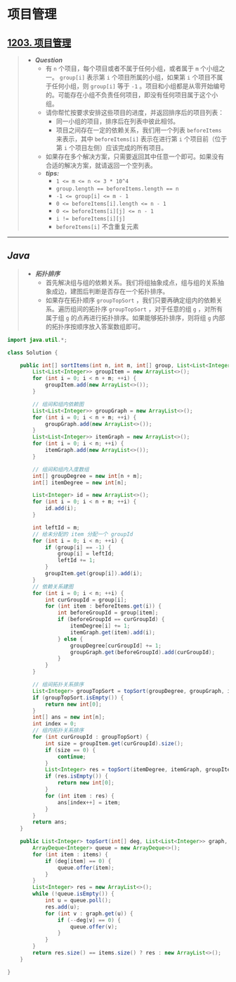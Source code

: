 # 项目管理

## [1203. 项目管理](https://leetcode.cn/problems/sort-items-by-groups-respecting-dependencies/)

> - ***Question***
>   - 有 `n` 个项目，每个项目或者不属于任何小组，或者属于 `m` 个小组之一。 `group[i]` 表示第 `i` 个项目所属的小组，如果第 `i` 个项目不属于任何小组，则 `group[i]` 等于 `-1` 。项目和小组都是从零开始编号的。可能存在小组不负责任何项目，即没有任何项目属于这个小组。
>   - 请你帮忙按要求安排这些项目的进度，并返回排序后的项目列表：
>     - 同一小组的项目，排序后在列表中彼此相邻。
>     - 项目之间存在一定的依赖关系，我们用一个列表 `beforeItems` 来表示，其中 `beforeItems[i]` 表示在进行第 `i` 个项目前（位于第 `i` 个项目左侧）应该完成的所有项目。
>   - 如果存在多个解决方案，只需要返回其中任意一个即可。如果没有合适的解决方案，就请返回一个空列表。
>   - ***tips:***
>     - `1 <= m <= n <= 3 * 10^4`
>     - `group.length == beforeItems.length == n`
>     - `-1 <= group[i] <= m - 1`
>     - `0 <= beforeItems[i].length <= n - 1`
>     - `0 <= beforeItems[i][j] <= n - 1`
>     - `i != beforeItems[i][j]`
>     - `beforeItems[i]` 不含重复元素

---

## *Java*

> - ***拓扑排序***
>   - 首先解决组与组的依赖关系。我们将组抽象成点，组与组的关系抽象成边，建图后判断是否存在一个拓扑排序。
>   - 如果存在拓扑顺序 `groupTopSort` ，我们只要再确定组内的依赖关系。遍历组间的拓扑序 `groupTopSort` ，对于任意的组 `g` ，对所有属于组 `g` 的点再进行拓扑排序。如果能够拓扑排序，则将组 `g` 内部的拓扑序按顺序放入答案数组即可。

```java
import java.util.*;

class Solution {

    public int[] sortItems(int n, int m, int[] group, List<List<Integer>> beforeItems) {
        List<List<Integer>> groupItem = new ArrayList<>();
        for (int i = 0; i < n + m; ++i) {
            groupItem.add(new ArrayList<>());
        }

        // 组间和组内依赖图
        List<List<Integer>> groupGraph = new ArrayList<>();
        for (int i = 0; i < n + m; ++i) {
            groupGraph.add(new ArrayList<>());
        }
        List<List<Integer>> itemGraph = new ArrayList<>();
        for (int i = 0; i < n; ++i) {
            itemGraph.add(new ArrayList<>());
        }

        // 组间和组内入度数组
        int[] groupDegree = new int[n + m];
        int[] itemDegree = new int[n];

        List<Integer> id = new ArrayList<>();
        for (int i = 0; i < n + m; ++i) {
            id.add(i);
        }

        int leftId = m;
        // 给未分配的 item 分配一个 groupId
        for (int i = 0; i < n; ++i) {
            if (group[i] == -1) {
                group[i] = leftId;
                leftId += 1;
            }
            groupItem.get(group[i]).add(i);
        }
        // 依赖关系建图
        for (int i = 0; i < n; ++i) {
            int curGroupId = group[i];
            for (int item : beforeItems.get(i)) {
                int beforeGroupId = group[item];
                if (beforeGroupId == curGroupId) {
                    itemDegree[i] += 1;
                    itemGraph.get(item).add(i);
                } else {
                    groupDegree[curGroupId] += 1;
                    groupGraph.get(beforeGroupId).add(curGroupId);
                }
            }
        }

        // 组间拓扑关系排序
        List<Integer> groupTopSort = topSort(groupDegree, groupGraph, id);
        if (groupTopSort.isEmpty()) {
            return new int[0];
        }
        int[] ans = new int[n];
        int index = 0;
        // 组内拓扑关系排序
        for (int curGroupId : groupTopSort) {
            int size = groupItem.get(curGroupId).size();
            if (size == 0) {
                continue;
            }
            List<Integer> res = topSort(itemDegree, itemGraph, groupItem.get(curGroupId));
            if (res.isEmpty()) {
                return new int[0];
            }
            for (int item : res) {
                ans[index++] = item;
            }
        }
        return ans;
    }

    public List<Integer> topSort(int[] deg, List<List<Integer>> graph, List<Integer> items) {
        ArrayDeque<Integer> queue = new ArrayDeque<>();
        for (int item : items) {
            if (deg[item] == 0) {
                queue.offer(item);
            }
        }
        List<Integer> res = new ArrayList<>();
        while (!queue.isEmpty()) {
            int u = queue.poll();
            res.add(u);
            for (int v : graph.get(u)) {
                if (--deg[v] == 0) {
                    queue.offer(v);
                }
            }
        }
        return res.size() == items.size() ? res : new ArrayList<>();
    }

}
```

